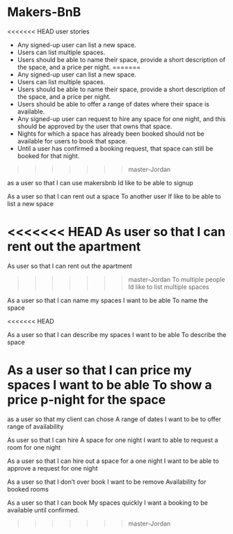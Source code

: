 # Makers-BnB
<<<<<<< HEAD
user stories
* Any signed-up user can list a new space.
* Users can list multiple spaces.
* Users should be able to name their space, provide a short description of the space, and a price per night.
=======
* Any signed-up user can list a new space.
* Users can list multiple spaces.
* Users should be able to name their space, provide a short description of the space, and a price per night.
* Users should be able to offer a range of dates where their space is available.
* Any signed-up user can request to hire any space for one night, and this should be approved by the user that owns that space.
* Nights for which a space has already been booked should not be available for users to book that space.
* Until a user has confirmed a booking request, that space can still be booked for that night.
>>>>>>> master-Jordan

as a user so that I can use makersbnb
Id like to be able to signup

As a user so that I can rent out a space
To another user
If like to be able to list a new space


<<<<<<< HEAD
As user so that I can rent out the apartment
=======
As user so that I can rent out the apartment
>>>>>>> master-Jordan
To multiple people
Id like to list multiple spaces

As a user so that I can name my spaces
I want to be able
To name the space

<<<<<<< HEAD

As a user so that I can describe my spaces
I want to be able
To describe the space

As a user so that I can price my spaces
I want to be able
To show a price p-night for the space
=======
as a user so that my client can chose
A range of dates
I want to be to offer range of availability

As user  so that I can hire
A space for one night
I want to able to request a room for one night

As a user so that I can hire out a space for a one night
I want to be able to approve a request for one night

As a user so that I don’t over book
I want to be remove
Availability for booked rooms

As a user so that I can book
My spaces quickly
I want a booking to be available until confirmed.
>>>>>>> master-Jordan
